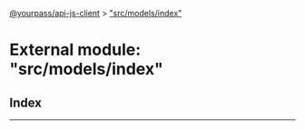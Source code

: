 [@yourpass/api-js-client](../README.md) > ["src/models/index"](../modules/_src_models_index_.md)

# External module: "src/models/index"

## Index

---

